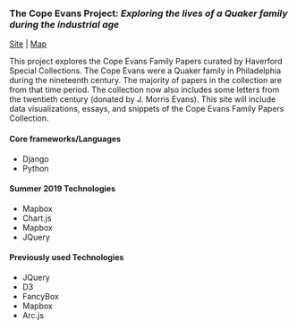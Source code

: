### The Cope Evans Project: *Exploring the lives of a Quaker family during the industrial age*
[Site](http://165.227.217.17) |  [Map](http://165.227.217.17/letters/) 

This project explores the Cope Evans Family Papers curated by Haverford Special Collections. The Cope Evans were a Quaker family in Philadelphia during the nineteenth century. The majority of papers in the collection are from that time period. The collection now also includes some letters from the twentieth century (donated by J. Morris Evans). This site will include data visualizations, essays, and snippets of the Cope Evans Family Papers Collection.

#### Core frameworks/Languages
- Django
- Python

#### Summer 2019 Technologies
- Mapbox
- Chart.js
- Mapbox 
- JQuery 

#### Previously used Technologies
- JQuery 
- D3 
- FancyBox
- Mapbox 
- Arc.js 
